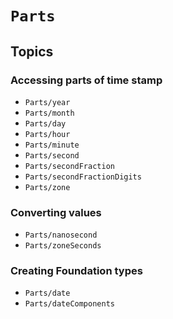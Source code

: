 # ``Parts``

## Topics

### Accessing parts of time stamp

- ``Parts/year``
- ``Parts/month``
- ``Parts/day``
- ``Parts/hour``
- ``Parts/minute``
- ``Parts/second``
- ``Parts/secondFraction``
- ``Parts/secondFractionDigits``
- ``Parts/zone``

### Converting values

- ``Parts/nanosecond``
- ``Parts/zoneSeconds``

### Creating Foundation types

- ``Parts/date``
- ``Parts/dateComponents``
